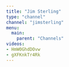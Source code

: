 ```yaml
---
title: "Jim Sterling"
type: "channel"
channel: "jimsterling"
menu:
  main:
    parent: "Channels"
videos:
- HmW0GhdDOvw
- gXFKnkTr4Rk
---
```

